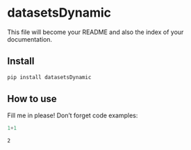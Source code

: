 datasetsDynamic
================

<!-- WARNING: THIS FILE WAS AUTOGENERATED! DO NOT EDIT! -->

This file will become your README and also the index of your
documentation.

## Install

``` sh
pip install datasetsDynamic
```

## How to use

Fill me in please! Don’t forget code examples:

``` python
1+1
```

    2
